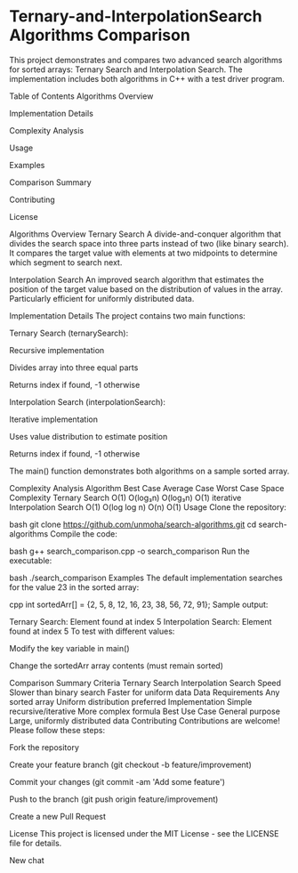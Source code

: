 # Ternary-and-InterpolationSearch Algorithms Comparison
This project demonstrates and compares two advanced search algorithms for sorted arrays: Ternary Search and Interpolation Search. The implementation includes both algorithms in C++ with a test driver program.

Table of Contents
Algorithms Overview

Implementation Details

Complexity Analysis

Usage

Examples

Comparison Summary

Contributing

License

Algorithms Overview
Ternary Search
A divide-and-conquer algorithm that divides the search space into three parts instead of two (like binary search). It compares the target value with elements at two midpoints to determine which segment to search next.

Interpolation Search
An improved search algorithm that estimates the position of the target value based on the distribution of values in the array. Particularly efficient for uniformly distributed data.

Implementation Details
The project contains two main functions:

Ternary Search (ternarySearch):

Recursive implementation

Divides array into three equal parts

Returns index if found, -1 otherwise

Interpolation Search (interpolationSearch):

Iterative implementation

Uses value distribution to estimate position

Returns index if found, -1 otherwise

The main() function demonstrates both algorithms on a sample sorted array.

Complexity Analysis
Algorithm	Best Case	Average Case	Worst Case	Space Complexity
Ternary Search	O(1)	O(log₃n)	O(log₃n)	O(1) iterative
Interpolation Search	O(1)	O(log log n)	O(n)	O(1)
Usage
Clone the repository:

bash
git clone https://github.com/unmoha/search-algorithms.git
cd search-algorithms
Compile the code:

bash
g++ search_comparison.cpp -o search_comparison
Run the executable:

bash
./search_comparison
Examples
The default implementation searches for the value 23 in the sorted array:

cpp
int sortedArr[] = {2, 5, 8, 12, 16, 23, 38, 56, 72, 91};
Sample output:

Ternary Search: Element found at index 5
Interpolation Search: Element found at index 5
To test with different values:

Modify the key variable in main()

Change the sortedArr array contents (must remain sorted)

Comparison Summary
Criteria	Ternary Search	Interpolation Search
Speed	Slower than binary search	Faster for uniform data
Data Requirements	Any sorted array	Uniform distribution preferred
Implementation	Simple recursive/iterative	More complex formula
Best Use Case	General purpose	Large, uniformly distributed data
Contributing
Contributions are welcome! Please follow these steps:

Fork the repository

Create your feature branch (git checkout -b feature/improvement)

Commit your changes (git commit -am 'Add some feature')

Push to the branch (git push origin feature/improvement)

Create a new Pull Request

License
This project is licensed under the MIT License - see the LICENSE file for details.

New chat